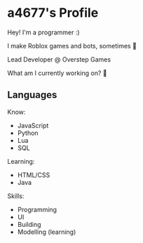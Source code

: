 # a4677's Profile

Hey! I'm a programmer :)

I make Roblox games and bots, sometimes 🤔

Lead Developer @ Overstep Games

What am I currently working on? :eyes:

## Languages

Know:
- JavaScript
- Python
- Lua
- SQL

Learning:
- HTML/CSS
- Java

Skills:
- Programming
- UI
- Building
- Modelling (learning)
